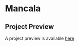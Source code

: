 # Mancala

## Project Preview

A project preview is available [here](https://happy-fermat-43660c.netlify.app/)
